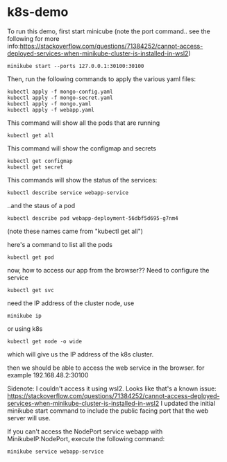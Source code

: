 # k8s-demo
To run this demo, first start minicube (note the port command.. see the following for more info:https://stackoverflow.com/questions/71384252/cannot-access-deployed-services-when-minikube-cluster-is-installed-in-wsl2)
```
minikube start --ports 127.0.0.1:30100:30100
```
Then, run the following commands to apply the various yaml files:
```
kubectl apply -f mongo-config.yaml
kubectl apply -f mongo-secret.yaml
kubectl apply -f mongo.yaml
kubectl apply -f webapp.yaml
```
This command will show all the pods that are running
```
kubectl get all
```
This command will show the configmap and secrets
```
kubectl get configmap
kubectl get secret
```
This commands will show the status of the services:
```
kubectl describe service webapp-service
```
..and the staus of a pod
```
kubectl describe pod webapp-deployment-56dbf5d695-g7nm4
```
(note these names came from "kubectl get all")

here's a command to list all the pods
```
kubectl get pod
```
now, how to access our app from the browser?? Need to configure the service
```
kubectl get svc
```
need the IP address of the cluster node, use
```
minikube ip
```
or using k8s
```
kubectl get node -o wide
```
which will give us the IP address of the k8s cluster.

then we should be able to access the web service in the browser. for example 192.168.48.2:30100

Sidenote: I couldn't access it using wsl2. Looks like that's a known issue: https://stackoverflow.com/questions/71384252/cannot-access-deployed-services-when-minikube-cluster-is-installed-in-wsl2
I updated the initial minikube start command to include the public facing port that the web server will use.



If you can't access the NodePort service webapp with MinikubeIP:NodePort, execute the following command:
```
minikube service webapp-service
```
